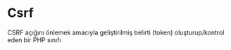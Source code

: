 # Csrf
CSRF açığını önlemek amacıyla geliştirilmiş belirti (token) oluşturup/kontrol eden bir PHP sınıfı
